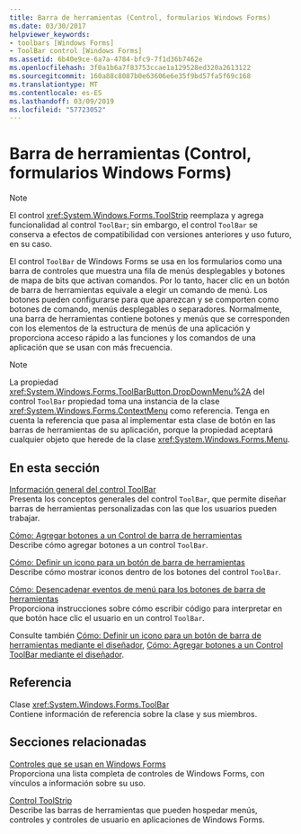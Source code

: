 ```yaml
---
title: Barra de herramientas (Control, formularios Windows Forms)
ms.date: 03/30/2017
helpviewer_keywords:
- toolbars [Windows Forms]
- ToolBar control [Windows Forms]
ms.assetid: 6b40e9ce-6a7a-4784-bfc9-7f1d36b7462e
ms.openlocfilehash: 3f0a1b6a7f83753ccae1a129528ed320a2613122
ms.sourcegitcommit: 160a88c8087b0e63606e6e35f9bd57fa5f69c168
ms.translationtype: MT
ms.contentlocale: es-ES
ms.lasthandoff: 03/09/2019
ms.locfileid: "57723052"
---
```

# <a name="toolbar-control-windows-forms"></a>Barra de herramientas (Control, formularios Windows Forms)
> [!NOTE]
>  El control <xref:System.Windows.Forms.ToolStrip> reemplaza y agrega funcionalidad al control `ToolBar`; sin embargo, el control `ToolBar` se conserva a efectos de compatibilidad con versiones anteriores y uso futuro, en su caso.  
  
 El control `ToolBar` de Windows Forms se usa en los formularios como una barra de controles que muestra una fila de menús desplegables y botones de mapa de bits que activan comandos. Por lo tanto, hacer clic en un botón de barra de herramientas equivale a elegir un comando de menú. Los botones pueden configurarse para que aparezcan y se comporten como botones de comando, menús desplegables o separadores. Normalmente, una barra de herramientas contiene botones y menús que se corresponden con los elementos de la estructura de menús de una aplicación y proporciona acceso rápido a las funciones y los comandos de una aplicación que se usan con más frecuencia.  
  
> [!NOTE]
>  La propiedad <xref:System.Windows.Forms.ToolBarButton.DropDownMenu%2A> del control `ToolBar` propiedad toma una instancia de la clase <xref:System.Windows.Forms.ContextMenu> como referencia. Tenga en cuenta la referencia que pasa al implementar esta clase de botón en las barras de herramientas de su aplicación, porque la propiedad aceptará cualquier objeto que herede de la clase <xref:System.Windows.Forms.Menu>.  
  
## <a name="in-this-section"></a>En esta sección  
 [Información general del control ToolBar](toolbar-control-overview-windows-forms.md)  
 Presenta los conceptos generales del control `ToolBar`, que permite diseñar barras de herramientas personalizadas con las que los usuarios pueden trabajar.  
  
 [Cómo: Agregar botones a un Control de barra de herramientas](how-to-add-buttons-to-a-toolbar-control.md)  
 Describe cómo agregar botones a un control `ToolBar`.  
  
 [Cómo: Definir un icono para un botón de barra de herramientas](how-to-define-an-icon-for-a-toolbar-button.md)  
 Describe cómo mostrar iconos dentro de los botones del control `ToolBar`.  
  
 [Cómo: Desencadenar eventos de menú para los botones de barra de herramientas](how-to-trigger-menu-events-for-toolbar-buttons.md)  
 Proporciona instrucciones sobre cómo escribir código para interpretar en que botón hace clic el usuario en un control `ToolBar`.  
  
 Consulte también [Cómo: Definir un icono para un botón de barra de herramientas mediante el diseñador](how-to-define-an-icon-for-a-toolbar-button-using-the-designer.md), [Cómo: Agregar botones a un Control ToolBar mediante el diseñador](how-to-add-buttons-to-a-toolbar-control-using-the-designer.md).  
  
## <a name="reference"></a>Referencia  
 Clase <xref:System.Windows.Forms.ToolBar>  
 Contiene información de referencia sobre la clase y sus miembros.  
  
## <a name="related-sections"></a>Secciones relacionadas  
 [Controles que se usan en Windows Forms](controls-to-use-on-windows-forms.md)  
 Proporciona una lista completa de controles de Windows Forms, con vínculos a información sobre su uso.  
  
 [Control ToolStrip](toolstrip-control-windows-forms.md)  
 Describe las barras de herramientas que pueden hospedar menús, controles y controles de usuario en aplicaciones de Windows Forms.
